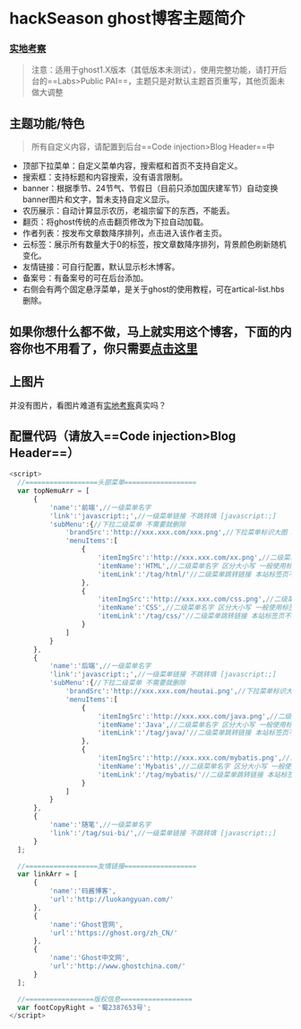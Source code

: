 # hackSeason ghost博客主题简介
### [实地考察](http://w3more.cn/)

>注意：适用于ghost1.X版本（其低版本未测试），使用完整功能，请打开后台的==Labs>Public PAI==，主题只是对默认主题首页重写，其他页面未做大调整



## 主题功能/特色
>所有自定义内容，请配置到后台==Code injection>Blog Header==中
* 顶部下拉菜单：自定义菜单内容，搜索框和首页不支持自定义。
* 搜索框：支持标题和内容搜索，没有语言限制。
* banner：根据季节、24节气、节假日（目前只添加国庆建军节）自动变换banner图片和文字，暂未支持自定义显示。
* 农历展示：自动计算显示农历，老祖宗留下的东西，不能丢。
* 翻页：将ghost传统的点击翻页修改为下拉自动加载。
* 作者列表：按发布文章数降序排列，点击进入该作者主页。
* 云标签：展示所有数量大于0的标签，按文章数降序排列，背景颜色刷新随机变化。
* 友情链接：可自行配置，默认显示杉木博客。
* 备案号：有备案号的可在后台添加。
* 右侧会有两个固定悬浮菜单，是关于ghost的使用教程，可在artical-list.hbs删除。
## 如果你想什么都不做，马上就实用这个博客，下面的内容你也不用看了，你只需要[点击这里](https://jq.qq.com/?_wv=1027&k=5lq4CQD)
## 上图片
并没有图片，看图片难道有[实地考察](http://w3more.cn/)真实吗？
##  配置代码（请放入==Code injection>Blog Header==）
```js
<script>
  //==================头部菜单==================
  var topNemuArr = [
      {
          'name':'前端',//一级菜单名字
          'link':'javascript:;',//一级菜单链接 不跳转填 [javascript:;]
          'subMenu':{//下拉二级菜单 不需要就删除
              'brandSrc':'http://xxx.xxx.com/xxx.png',//下拉菜单标识大图 250x300
              'menuItems':[
                  {
                      'itemImgSrc':'http://xxx.xxx.com/xx.png',//二级菜单图标 65x65
                      'itemName':'HTML',//二级菜单名字 区分大小写 一般使用标签作为二级菜单
                      'itemLink':'/tag/html/'//二级菜单跳转链接 本站标签页不用加域名 标签名不区分大小写
                  },
                  {
                      'itemImgSrc':'http://xxx.xxx.com/css.png',//二级菜单图标 65x65
                      'itemName':'CSS',//二级菜单名字 区分大小写 一般使用标签作为二级菜单
                      'itemLink':'/tag/css/'//二级菜单跳转链接 本站标签页不用加域名 标签名不区分大小写
                  }
              ]
          }
      },
      {
          'name':'后端',//一级菜单名字
          'link':'javascript:;',//一级菜单链接 不跳转填 [javascript:;]
          'subMenu':{//下拉二级菜单 不需要就删除
              'brandSrc':'http://xxx.xxx.com/houtai.png',//下拉菜单标识大图 250x300
              'menuItems':[
                  {
                      'itemImgSrc':'http://xxx.xxx.com/java.png',//二级菜单图标 65x65
                      'itemName':'Java',//二级菜单名字 区分大小写 一般使用标签作为二级菜单
                      'itemLink':'/tag/java/'//二级菜单跳转链接 本站标签页不用加域名 标签名不区分大小写
                  },
                  {
                      'itemImgSrc':'http://xxx.xxx.com/mybatis.png',//二级菜单图标 65x65
                      'itemName':'Mybatis',//二级菜单名字 区分大小写 一般使用标签作为二级菜单
                      'itemLink':'/tag/mybatis/'//二级菜单跳转链接 本站标签页不用加域名 标签名不区分大小写
                  }
              ]
          }
      },
      {
          'name':'随笔',//一级菜单名字
          'link':'/tag/sui-bi/',//一级菜单链接 不跳转填 [javascript:;]
      }
  ];

  //==================友情链接==================
  var linkArr = [
      {
          'name':'码酱博客',
          'url':'http://luokangyuan.com/'
      },
      {
          'name':'Ghost官网',
          'url':'https://ghost.org/zh_CN/'
      },
      {
          'name':'Ghost中文网',
          'url':'http://www.ghostchina.com/'
      }
  ];

  //=================版权信息==================
  var footCopyRight = '蜀2387653号';
</script>
```